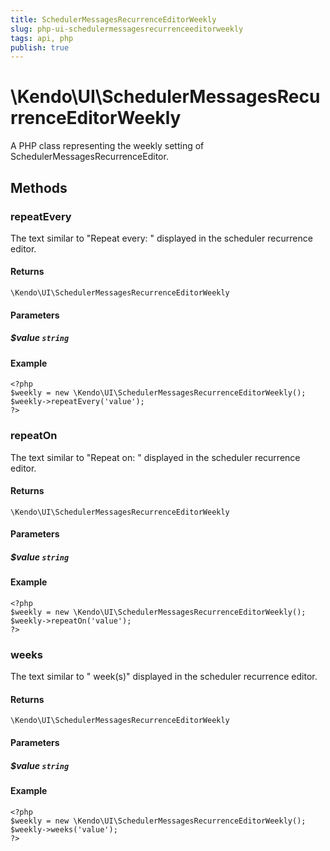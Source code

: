 ```yaml
---
title: SchedulerMessagesRecurrenceEditorWeekly
slug: php-ui-schedulermessagesrecurrenceeditorweekly
tags: api, php
publish: true
---
```


# \Kendo\UI\SchedulerMessagesRecurrenceEditorWeekly

A PHP class representing the weekly setting of SchedulerMessagesRecurrenceEditor.


## Methods

### repeatEvery
The text similar to "Repeat every: " displayed in the scheduler recurrence editor.

#### Returns
`\Kendo\UI\SchedulerMessagesRecurrenceEditorWeekly`

#### Parameters

##### $value `string`



#### Example 
    <?php
    $weekly = new \Kendo\UI\SchedulerMessagesRecurrenceEditorWeekly();
    $weekly->repeatEvery('value');
    ?>

### repeatOn
The text similar to "Repeat on: " displayed in the scheduler recurrence editor.

#### Returns
`\Kendo\UI\SchedulerMessagesRecurrenceEditorWeekly`

#### Parameters

##### $value `string`



#### Example 
    <?php
    $weekly = new \Kendo\UI\SchedulerMessagesRecurrenceEditorWeekly();
    $weekly->repeatOn('value');
    ?>

### weeks
The text similar to " week(s)" displayed in the scheduler recurrence editor.

#### Returns
`\Kendo\UI\SchedulerMessagesRecurrenceEditorWeekly`

#### Parameters

##### $value `string`



#### Example 
    <?php
    $weekly = new \Kendo\UI\SchedulerMessagesRecurrenceEditorWeekly();
    $weekly->weeks('value');
    ?>

